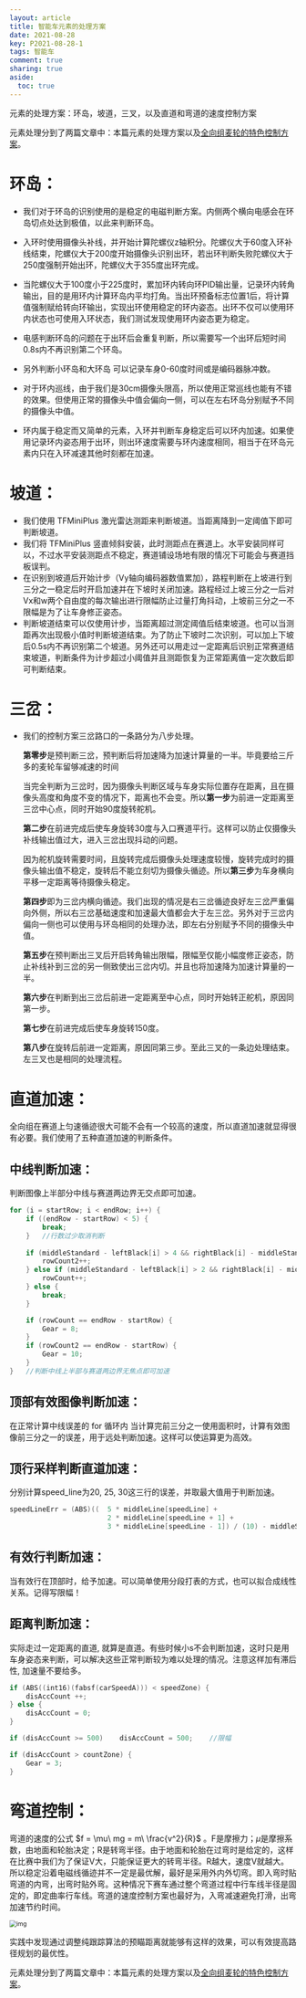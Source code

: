 ```yaml
---
layout: article
title: 智能车元素的处理方案
date: 2021-08-28
key: P2021-08-28-1
tags: 智能车
comment: true
sharing: true
aside:
  toc: true
---
```


元素的处理方案：环岛，坡道，三叉，以及直道和弯道的速度控制方案

<!--more-->

元素处理分到了两篇文章中：本篇元素的处理方案以及[全向组麦轮的特色控制方案](https://ittuann.github.io/2021/08/28/CarSpControl.html)。

# 环岛：

* 我们对于环岛的识别使用的是稳定的电磁判断方案。内侧两个横向电感会在环岛切点处达到极值，以此来判断环岛。

* 入环时使用摄像头补线，并开始计算陀螺仪z轴积分。陀螺仪大于60度入环补线结束，陀螺仪大于200度开始摄像头识别出环，若出环判断失败陀螺仪大于250度强制开始出环，陀螺仪大于355度出环完成。

* 当陀螺仪大于100度小于225度时，累加环内转向环PID输出量，记录环内转角输出，目的是用环内计算环岛内平均打角。当出环预备标志位置1后，将计算值强制赋给转向环输出，实现出环使用稳定的环内姿态。出环不仅可以使用环内状态也可使用入环状态，我们测试发现使用环内姿态更为稳定。

* 电感判断环岛的问题在于出环后会重复判断，所以需要写一个出环后短时间0.8s内不再识别第二个环岛。

* 另外判断小环岛和大环岛 可以记录车身0-60度时间或是编码器脉冲数。
* 对于环内巡线，由于我们是30cm摄像头限高，所以使用正常巡线也能有不错的效果。但使用正常的摄像头中值会偏向一侧，可以在左右环岛分别赋予不同的摄像头中值。

* 环内属于稳定而又简单的元素，入环并判断车身稳定后可以环内加速。如果使用记录环内姿态用于出环，则出环速度需要与环内速度相同，相当于在环岛元素内只在入环减速其他时刻都在加速。

# 坡道：

* 我们使用 TFMiniPlus 激光雷达测距来判断坡道。当距离降到一定阈值下即可判断坡道。
* 我们将 TFMiniPlus 竖直倾斜安装，此时测距点在赛道上。水平安装同样可以，不过水平安装测距点不稳定，赛道铺设场地有限的情况下可能会与赛道挡板误判。
* 在识别到坡道后开始计步（Vy轴向编码器数值累加），路程判断在上坡进行到三分之一稳定后时开启加速并在下坡时关闭加速。路程经过上坡三分之一后对Vx和w两个自由度的每次输出进行限幅防止过量打角抖动，上坡前三分之一不限幅是为了让车身修正姿态。
* 判断坡道结束可以仅使用计步，当距离超过测定阈值后结束坡道。也可以当测距再次出现极小值时判断坡道结束。为了防止下坡时二次识别，可以加上下坡后0.5s内不再识别第二个坡道。另外还可以用走过一定距离后识别正常赛道结束坡道，判断条件为计步超过小阈值并且测距恢复为正常距离值一定次数后即可判断结束。

# 三岔：

* 我们的控制方案三岔路口的一条路分为八步处理。

  **第零步**是预判断三岔，预判断后将加速降为加速计算量的一半。毕竟要给三斤多的麦轮车留够减速的时间

  当完全判断为三岔时，因为摄像头判断区域与车身实际位置存在距离，且在摄像头高度和角度不变的情况下，距离也不会变。所以**第一步**为前进一定距离至三岔中心点，同时开始90度旋转舵机。

  **第二步**在前进完成后使车身旋转30度与入口赛道平行。这样可以防止仅摄像头补线输出值过大，进入三岔出现抖动的问题。

  因为舵机旋转需要时间，且旋转完成后摄像头处理速度较慢，旋转完成时的摄像头输出值不稳定，旋转后不能立刻切为摄像头循迹。所以**第三步**为车身横向平移一定距离等待摄像头稳定。

  **第四步**即为三岔内横向循迹。我们出现的情况是右三岔循迹良好左三岔严重偏向外侧，所以右三岔基础速度和加速最大值都会大于左三岔。另外对于三岔内偏向一侧也可以使用与环岛相同的处理办法，即左右分别赋予不同的摄像头中值。

  **第五步**在预判断出三叉后开启转角输出限幅，限幅至仅能小幅度修正姿态，防止补线补到三岔的另一侧致使出三岔内切。并且也将加速降为加速计算量的一半。

  **第六步**在判断到出三岔后前进一定距离至中心点，同时开始转正舵机，原因同第一步。

  **第七步**在前进完成后使车身旋转150度。
  
  **第八步**在旋转后前进一定距离，原因同第三步。至此三叉的一条边处理结束。左三叉也是相同的处理流程。

# 直道加速：

​    全向组在赛道上匀速循迹很大可能不会有一个较高的速度，所以直道加速就显得很有必要。我们使用了五种直道加速的判断条件。

## 中线判断加速：

判断图像上半部分中线与赛道两边界无交点即可加速。

```c
for (i = startRow; i < endRow; i++) {
    if ((endRow - startRow) < 5) {
        break;
    }   //行数过少取消判断
    
    if (middleStandard - leftBlack[i] > 4 && rightBlack[i] - middleStandard > 4) {
        rowCount2++;
    } else if (middleStandard - leftBlack[i] > 2 && rightBlack[i] - middleStandard > 2) {
        rowCount++;
    } else {
        break;
    }

    if (rowCount == endRow - startRow) {
        Gear = 8;
    }
    if (rowCount2 == endRow - startRow) {
        Gear = 10;
    }
}   //判断中线上半部与赛道两边界无焦点即可加速
```

## 顶部有效图像判断加速：

在正常计算中线误差的 for 循环内 当计算完前三分之一使用面积时，计算有效图像前三分之一的误差，用于远处判断加速。这样可以使运算更为高效。

## 顶行采样判断直道加速：

分别计算speed_line为20, 25, 30这三行的误差，并取最大值用于判断加速。

```c
speedLineErr = (ABS)((  5 * middleLine[speedLine] +
                        2 * middleLine[speedLine + 1] +
                        3 * middleLine[speedLine - 1]) / (10) - middleStandard);
```

## 有效行判断加速：

当有效行在顶部时，给予加速。可以简单使用分段打表的方式，也可以拟合成线性关系。记得写限幅！

## 距离判断加速：

实际走过一定距离的直道, 就算是直道。有些时候小s不会判断加速，这时只是用车身姿态来判断，可以解决这些正常判断较为难以处理的情况。注意这样加有滞后性, 加速量不要给多。

```c
if (ABS((int16)(fabsf(carSpeedA))) < speedZone) {
    disAccCount ++;
} else {
    disAccCount = 0;
}

if (disAccCount >= 500)    disAccCount = 500;    //限幅

if (disAccCount > countZone) {
    Gear = 3;
}
```

# 弯道控制：

弯道的速度的公式 $f = \mu\ mg = m\ \frac{v^2}{R}$ 。F是摩擦力；$\mu$是摩擦系数，由地面和轮胎决定；R是转弯半径。由于地面和轮胎在过弯时是给定的，这样在比赛中我们为了保证V大，只能保证更大的转弯半径。R越大，速度V就越大。所以稳定沿着电磁线循迹并不一定是最优解，最好是采用外内外切弯。即入弯时贴弯道的内弯，出弯时贴外弯。这种情况下赛车通过整个弯道过程中行车线半径是固定的，即定曲率行车线。弯道的速度控制方案也最好为，入弯减速避免打滑，出弯加速节约时间。

<img src="https://raw.githubusercontent.com/ittuann/ittuann.github.io/main/_posts/_img/2021-08-28-CarElement1.png" alt="img" style="zoom: 75%;" />

实践中发现通过调整纯跟踪算法的预瞄距离就能够有这样的效果，可以有效提高路径规划的最优性。



元素处理分到了两篇文章中：本篇元素的处理方案以及[全向组麦轮的特色控制方案](https://ittuann.github.io/2021/08/28/CarSpControl.html)。
